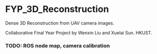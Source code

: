# FYP_3D_Reconstruction

Dense 3D Reconstruction from UAV camera images.

Collaborative Final Year Project by Wenxin Liu and Xuelai Sun. HKUST.

### TODO: ROS node map, camera calibration
